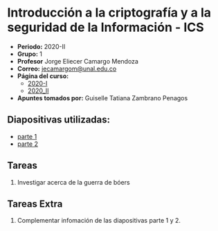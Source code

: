 # Introducción a la criptografía y a la seguridad de la Información - ICS

* **Periodo:** 2020-II
* **Grupo:** 1
* **Profesor** 	Jorge Eliecer Camargo Mendoza
* **Correo:** jecamargom@unal.edu.co
* **Página del curso:**
  * [2020-I](https://sites.google.com/site/cryptounal20201/)
  * [2020_II](https://sites.google.com/site/cryptounal20202/)
* **Apuntes tomados por:** Guiselle Tatiana Zambrano Penagos

## Diapositivas utilizadas:

* [parte 1](../part_1.pdf)
* [parte 2](../part_2.pdf)

## Tareas

1. Investigar acerca de la guerra de bóers


## Tareas Extra

1. Complementar infomación de las diapositivas parte 1 y 2.
